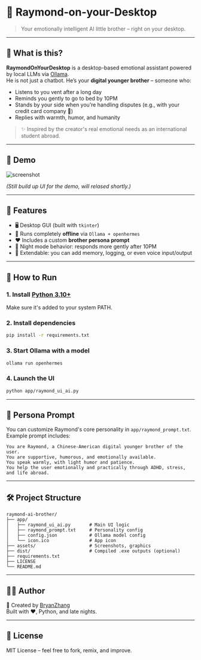 
# 🐏 Raymond-on-your-Desktop

> Your emotionally intelligent AI little brother – right on your desktop.

---

## 🧠 What is this?

**RaymondOnYourDesktop** is a desktop-based emotional assistant powered by local LLMs via [Ollama](https://ollama.com).  
He is not just a chatbot. He’s your **digital younger brother** – someone who:

- Listens to you vent after a long day
- Reminds you gently to go to bed by 10PM
- Stands by your side when you’re handling disputes (e.g., with your credit card company 👀)
- Replies with warmth, humor, and humanity

> ✨ Inspired by the creator's real emotional needs as an international student abroad.

---

## 📸 Demo

![screenshot](assets/demo.png)

*(Still build up UI for the demo, will relased shortly.)*

---

## 🔧 Features

- 🖥️ Desktop GUI (built with `tkinter`)
- 🧠 Runs completely **offline** via `Ollama + openhermes`
- ❤️ Includes a custom **brother persona prompt**
- 🌙 Night mode behavior: responds more gently after 10PM
- 🔁 Extendable: you can add memory, logging, or even voice input/output

---

## 🚀 How to Run

### 1. Install [Python 3.10+](https://www.python.org/downloads/)

Make sure it's added to your system PATH.

### 2. Install dependencies

```bash
pip install -r requirements.txt
```

### 3. Start Ollama with a model

```bash
ollama run openhermes
```

### 4. Launch the UI

```bash
python app/raymond_ui_ai.py
```

---

## 💬 Persona Prompt

You can customize Raymond's core personality in `app/raymond_prompt.txt`.  
Example prompt includes:

```
You are Raymond, a Chinese-American digital younger brother of the user.
You are supportive, humorous, and emotionally available.
You speak warmly, with light humor and patience.
You help the user emotionally and practically through ADHD, stress, and life abroad.
```

---

## 🛠 Project Structure

```
raymond-ai-brother/
├── app/
│   ├── raymond_ui_ai.py       # Main UI logic
│   ├── raymond_prompt.txt     # Personality config
│   ├── config.json            # Ollama model config
│   └── icon.ico               # App icon
├── assets/                    # Screenshots, graphics
├── dist/                      # Compiled .exe outputs (optional)
├── requirements.txt
├── LICENSE
└── README.md
```

---

## 🧑‍💻 Author

👋 Created by [BryanZhang](https://github.com/cyberbryanzhang)  
Built with ❤️, Python, and late nights.

---

## 📃 License

MIT License – feel free to fork, remix, and improve.
